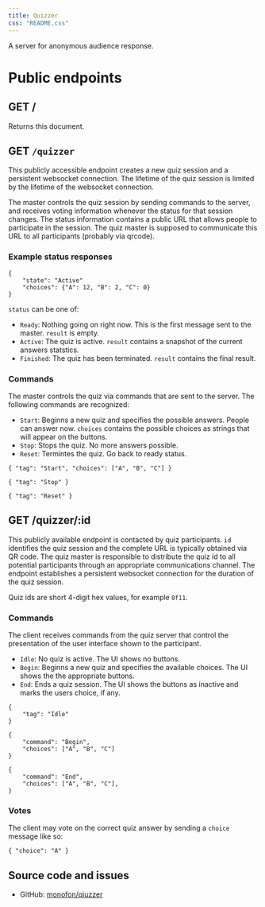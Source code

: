 ```yaml
---
title: Quizzer
css: "README.css"
---
```


A server for anonymous audience response.

# Public endpoints

## GET /

Returns this document.

## GET `/quizzer`

This publicly accessible endpoint creates a new quiz session and a
persistent websocket connection. The lifetime of the quiz session is
limited by the lifetime of the websocket connection.

The master controls the quiz session by sending commands to the server,
and receives voting information whenever the status for that session
changes. The status information contains a public URL that allows people
to participate in the session. The quiz master is supposed to
communicate this URL to all participants (probably via qrcode).

### Example status responses

``` {.json}
{
    "state": "Active"
    "choices": {"A": 12, "B": 2, "C": 0}
}
```

`status` can be one of:

-   `Ready`: Nothing going on right now. This is the first message sent
    to the master. `result` is empty.
-   `Active`: The quiz is active. `result` contains a snapshot of the
    current answers statstics.
-   `Finished`: The quiz has been terminated. `result` contains the
    final result.

### Commands

The master controls the quiz via commands that are sent to the server.
The following commands are recognized:

-   `Start`: Beginns a new quiz and specifies the possible answers.
    People can answer now. `choices` contains the possible choices as
    strings that will appear on the buttons.
-   `Stop`: Stops the quiz. No more answers possible.
-   `Reset`: Termintes the quiz. Go back to ready status.

``` {.json}
{ "tag": "Start", "choices": ["A", "B", "C"] }
```

``` {.json}
{ "tag": "Stop" }
```

``` {.json}
{ "tag": "Reset" }
```

## GET /quizzer/:id

This publicly available endpoint is contacted by quiz participants. `id`
identifies the quiz session and the complete URL is typically obtained
via QR code. The quiz master is responsible to distribute the quiz id to
all potential participants through an appropriate communications
channel. The endpoint establishes a persistent websocket connection for
the duration of the quiz session.

Quiz ids are short 4-digit hex values, for example `0f11`.

### Commands

The client receives commands from the quiz server that control the
presentation of the user interface shown to the participant.

-   `Idle`: No quiz is active. The UI shows no buttons.
-   `Begin`: Beginns a new quiz and specifies the available choices. The
    UI shows the the appropriate buttons.
-   `End`: Ends a quiz session. The UI shows the buttons as inactive and
    marks the users choice, if any.

``` {.json}
{
    "tag": "Idle"
}
```

``` {.json}
{
    "command": "Begin",
    "choices": ["A", "B", "C"]
}
```

``` {.json}
{
    "command": "End",
    "choices": ["A", "B", "C"],
}
```

### Votes

The client may vote on the correct quiz answer by sending a `choice`
message like so:

``` {.json}
{ "choice": "A" }
```

## Source code and issues

- GitHub: [monofon/qiuzzer](https://github.com/monofon/quizzer)

